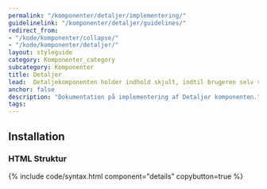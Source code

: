 ```yaml
---
permalink: "/komponenter/detaljer/implementering/"
guidelinelink: "/komponenter/detaljer/guidelines/"
redirect_from:
- "/kode/komponenter/collapse/"
- "/kode/komponenter/detaljer/"
layout: styleguide
category: Komponenter_category
subcategory: Komponenter
title: Detaljer
lead:  Detaljekomponenten holder indhold skjult, indtil brugeren selv vælge at folde det ud.
anchor: false
description: "Dokumentation på implementering af Detaljer komponenten."
tags:
---
```


## Installation

### HTML Struktur

{% include code/syntax.html component="details" copybutton=true %}
